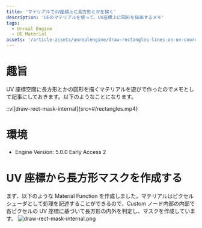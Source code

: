 ```yaml
---
title: 'マテリアルでUV座標上に長方形とかを描く'
description: 'UEのマテリアルを使って、UV座標上に図形を描画するメモ'
tags:
  - Unreal Engine
  - UE Material
assets: '/article-assets/unrealengine/draw-rectangles-lines-on-uv-coords'
---
```


# 趣旨

UV 座標空間に長方形とかの図形を描くマテリアルを遊びで作ったのでメモとして記事にしておきます。以下のようなことになります。

::vl[draw-rect-mask-internal]{src=#/rectangles.mp4}

# 環境

- Engine Version: 5.0.0 Early Access 2

# UV 座標から長方形マスクを作成する

まず、以下のような Material Function を作成しました。マテリアルはピクセルシェーダとして処理を記述することができるので、Custom ノード内部の内部で各ピクセルの UV 座標に基づいて長方形の内外を判定し、マスクを作成しています。
![draw-rect-mask-internal.png](#/draw-rect-mask-internal.png)
